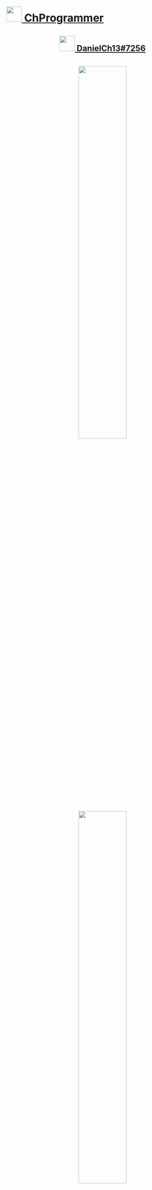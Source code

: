 <p align="center">
  <h1>
  <a href="https://discord.gg/SChskaznDG">
    <img width="40px" src="https://cdn3.iconfinder.com/data/icons/logos-and-brands-adobe/512/84_Dev-512.png"/>
     ChProgrammer
    </a
  </h1>
  <h2 align="center">
    <a href="https://discord.gg/SChskaznDG">
    <img width="40px" src="https://cdn4.iconfinder.com/data/icons/logos-and-brands/512/91_Discord_logo_logos-512.png"/>
     DanielCh13#7256
    </a>
  </h2>
</p>
<br>
<div align="center">
  <img width="50%" src="https://github-readme-stats.vercel.app/api?username=ChProgrammer&count_private=true&show_icons=true&theme=dark" />
  <img width="50%" src="https://github-readme-stats.vercel.app/api/wakatime?username=ChProgrammer&theme=dark" />
  <img width="50%" src="https://github-readme-stats.vercel.app/api/top-langs/?username=ChProgrammer&layout=compact&theme=dark" />
</div>

